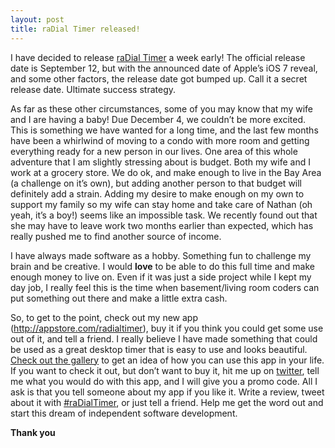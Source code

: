 ```yaml
---
layout: post
title: raDial Timer released!
---
```

<p>I have decided to release <a href="http://appstore.com/radialtimer" title="raDial Timer">raDial Timer</a> a week early! The official release date is September 12, but with the announced date of Apple&#8217;s iOS 7 reveal, and some other factors, the release date got bumped up. Call it a secret release date. Ultimate success strategy.</p>
<p>As far as these other circumstances, some of you may know that my wife and I are having a baby! Due December 4, we couldn&#8217;t be more excited. This is something we have wanted for a long time, and the last few months have been a whirlwind of moving to a condo with more room and getting everything ready for a new person in our lives. One area of this whole adventure that I am slightly stressing about is budget. Both my wife and I work at a grocery store. We do ok, and make enough to live in the Bay Area (a challenge on it&#8217;s own), but adding another person to that budget will definitely add a strain. Adding my desire to make enough on my own to support my family so my wife can stay home and take care of Nathan (oh yeah, it&#8217;s a boy!) seems like an impossible task. We recently found out that she may have to leave work two months earlier than expected, which has really pushed me to find another source of income.</p>
<p>I have always made software as a hobby. Something fun to challenge my brain and be creative. I would <strong>love</strong> to be able to do this full time and make enough money to live on. Even if it was just a side project while I kept my day job, I really feel this is the time when basement/living room coders can put something out there and make a little extra cash.</p>
<p>So, to get to the point, check out my new app (<a href="http://appstore.com/radialtimer">http://appstore.com/radialtimer</a>), buy it if you think you could get some use out of it, and tell a friend. I really believe I have made something that could be used as a great desktop timer that is easy to use and looks beautiful. <a href="http://imgur.com/a/TQLYx">Check out the gallery</a> to get an idea of how you can use this app in your life. If you want to check it out, but don&#8217;t want to buy it, hit me up on <a href="http://twitter.com/jonathanhirz">twitter</a>, tell me what you would do with this app, and I will give you a promo code. All I ask is that you tell someone about my app if you like it. Write a review, tweet about it with <a href="https://twitter.com/search?q=%23raDialTimer&amp;src=hash">#raDialTimer</a>, or just tell a friend. Help me get the word out and start this dream of independent software development.</p>
<p><strong>Thank you</strong></p>
